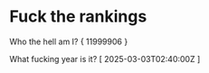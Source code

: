 # Fuck the rankings

Who the hell am I?
{ 11999906 }

What fucking year is it?
[ 2025-03-03T02:40:00Z ]
